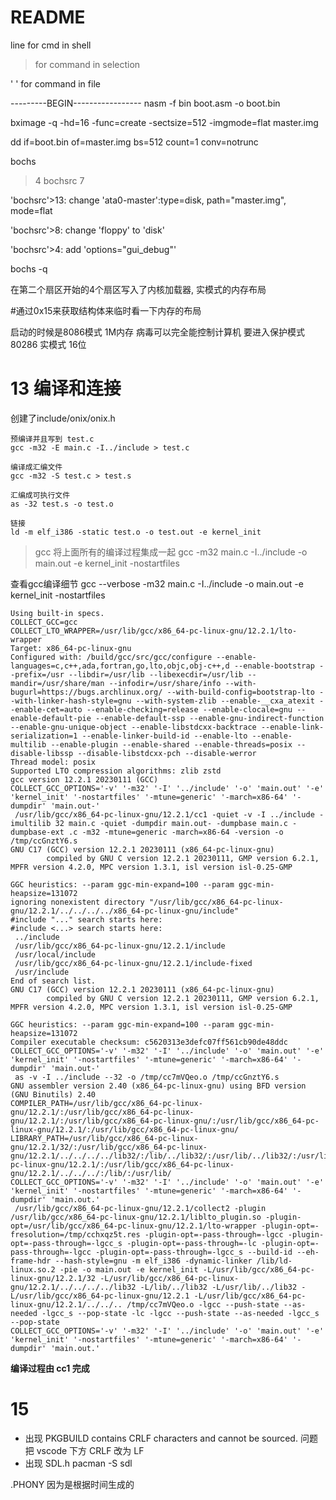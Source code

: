 # README

line for cmd in shell

> for command in selection

' ' for command in file


---------BEGIN-----------------
nasm -f bin boot.asm -o boot.bin



bximage -q -hd=16 -func=create -sectsize=512 -imgmode=flat master.img


dd if=boot.bin of=master.img bs=512 count=1 conv=notrunc

bochs
> 4
> bochsrc
> 7

'bochsrc'>13:
change 'ata0-master':type=disk, path="master.img", mode=flat

'bochsrc'>8:
change 'floppy' to 'disk'

'bochsrc'>4:
add 'options="gui_debug"'

bochs -q


在第二个扇区开始的4个扇区写入了内核加载器,
实模式的内存布局

#通过0x15来获取结构体来临时看一下内存的布局

启动的时候是8086模式 1M内存 病毒可以完全能控制计算机
要进入保护模式 80286 实模式 16位





# 13 编译和连接
创建了include/onix/onix.h

```shell
预编译并且写到 test.c
gcc -m32 -E main.c -I../include > test.c

编译成汇编文件
gcc -m32 -S test.c > test.s

汇编成可执行文件
as -32 test.s -o test.o

链接
ld -m elf_i386 -static test.o -o test.out -e kernel_init

```
> gcc 将上面所有的编译过程集成一起
    gcc -m32 main.c -I../include -o main.out -e kernel_init -nostartfiles

查看gcc编译细节
gcc --verbose -m32 main.c -I../include -o main.out -e kernel_init -nostartfiles

```console
Using built-in specs.
COLLECT_GCC=gcc
COLLECT_LTO_WRAPPER=/usr/lib/gcc/x86_64-pc-linux-gnu/12.2.1/lto-wrapper
Target: x86_64-pc-linux-gnu
Configured with: /build/gcc/src/gcc/configure --enable-languages=c,c++,ada,fortran,go,lto,objc,obj-c++,d --enable-bootstrap --prefix=/usr --libdir=/usr/lib --libexecdir=/usr/lib --mandir=/usr/share/man --infodir=/usr/share/info --with-bugurl=https://bugs.archlinux.org/ --with-build-config=bootstrap-lto --with-linker-hash-style=gnu --with-system-zlib --enable-__cxa_atexit --enable-cet=auto --enable-checking=release --enable-clocale=gnu --enable-default-pie --enable-default-ssp --enable-gnu-indirect-function --enable-gnu-unique-object --enable-libstdcxx-backtrace --enable-link-serialization=1 --enable-linker-build-id --enable-lto --enable-multilib --enable-plugin --enable-shared --enable-threads=posix --disable-libssp --disable-libstdcxx-pch --disable-werror
Thread model: posix
Supported LTO compression algorithms: zlib zstd
gcc version 12.2.1 20230111 (GCC) 
COLLECT_GCC_OPTIONS='-v' '-m32' '-I' '../include' '-o' 'main.out' '-e' 'kernel_init' '-nostartfiles' '-mtune=generic' '-march=x86-64' '-dumpdir' 'main.out-'
 /usr/lib/gcc/x86_64-pc-linux-gnu/12.2.1/cc1 -quiet -v -I ../include -imultilib 32 main.c -quiet -dumpdir main.out- -dumpbase main.c -dumpbase-ext .c -m32 -mtune=generic -march=x86-64 -version -o /tmp/ccGnztY6.s
GNU C17 (GCC) version 12.2.1 20230111 (x86_64-pc-linux-gnu)
        compiled by GNU C version 12.2.1 20230111, GMP version 6.2.1, MPFR version 4.2.0, MPC version 1.3.1, isl version isl-0.25-GMP

GGC heuristics: --param ggc-min-expand=100 --param ggc-min-heapsize=131072
ignoring nonexistent directory "/usr/lib/gcc/x86_64-pc-linux-gnu/12.2.1/../../../../x86_64-pc-linux-gnu/include"
#include "..." search starts here:
#include <...> search starts here:
 ../include
 /usr/lib/gcc/x86_64-pc-linux-gnu/12.2.1/include
 /usr/local/include
 /usr/lib/gcc/x86_64-pc-linux-gnu/12.2.1/include-fixed
 /usr/include
End of search list.
GNU C17 (GCC) version 12.2.1 20230111 (x86_64-pc-linux-gnu)
        compiled by GNU C version 12.2.1 20230111, GMP version 6.2.1, MPFR version 4.2.0, MPC version 1.3.1, isl version isl-0.25-GMP

GGC heuristics: --param ggc-min-expand=100 --param ggc-min-heapsize=131072
Compiler executable checksum: c5620313e3defc07ff561cb90de48ddc
COLLECT_GCC_OPTIONS='-v' '-m32' '-I' '../include' '-o' 'main.out' '-e' 'kernel_init' '-nostartfiles' '-mtune=generic' '-march=x86-64' '-dumpdir' 'main.out-'
 as -v -I ../include --32 -o /tmp/cc7mVQeo.o /tmp/ccGnztY6.s
GNU assembler version 2.40 (x86_64-pc-linux-gnu) using BFD version (GNU Binutils) 2.40
COMPILER_PATH=/usr/lib/gcc/x86_64-pc-linux-gnu/12.2.1/:/usr/lib/gcc/x86_64-pc-linux-gnu/12.2.1/:/usr/lib/gcc/x86_64-pc-linux-gnu/:/usr/lib/gcc/x86_64-pc-linux-gnu/12.2.1/:/usr/lib/gcc/x86_64-pc-linux-gnu/
LIBRARY_PATH=/usr/lib/gcc/x86_64-pc-linux-gnu/12.2.1/32/:/usr/lib/gcc/x86_64-pc-linux-gnu/12.2.1/../../../../lib32/:/lib/../lib32/:/usr/lib/../lib32/:/usr/lib/gcc/x86_64-pc-linux-gnu/12.2.1/:/usr/lib/gcc/x86_64-pc-linux-gnu/12.2.1/../../../:/lib/:/usr/lib/
COLLECT_GCC_OPTIONS='-v' '-m32' '-I' '../include' '-o' 'main.out' '-e' 'kernel_init' '-nostartfiles' '-mtune=generic' '-march=x86-64' '-dumpdir' 'main.out.'
 /usr/lib/gcc/x86_64-pc-linux-gnu/12.2.1/collect2 -plugin /usr/lib/gcc/x86_64-pc-linux-gnu/12.2.1/liblto_plugin.so -plugin-opt=/usr/lib/gcc/x86_64-pc-linux-gnu/12.2.1/lto-wrapper -plugin-opt=-fresolution=/tmp/cchxqz5t.res -plugin-opt=-pass-through=-lgcc -plugin-opt=-pass-through=-lgcc_s -plugin-opt=-pass-through=-lc -plugin-opt=-pass-through=-lgcc -plugin-opt=-pass-through=-lgcc_s --build-id --eh-frame-hdr --hash-style=gnu -m elf_i386 -dynamic-linker /lib/ld-linux.so.2 -pie -o main.out -e kernel_init -L/usr/lib/gcc/x86_64-pc-linux-gnu/12.2.1/32 -L/usr/lib/gcc/x86_64-pc-linux-gnu/12.2.1/../../../../lib32 -L/lib/../lib32 -L/usr/lib/../lib32 -L/usr/lib/gcc/x86_64-pc-linux-gnu/12.2.1 -L/usr/lib/gcc/x86_64-pc-linux-gnu/12.2.1/../../.. /tmp/cc7mVQeo.o -lgcc --push-state --as-needed -lgcc_s --pop-state -lc -lgcc --push-state --as-needed -lgcc_s --pop-state
COLLECT_GCC_OPTIONS='-v' '-m32' '-I' '../include' '-o' 'main.out' '-e' 'kernel_init' '-nostartfiles' '-mtune=generic' '-march=x86-64' '-dumpdir' 'main.out.'
```
**编译过程由 cc1 完成**


# 15 
- 出现  PKGBUILD contains CRLF characters and cannot be sourced. 问题
把 vscode 下方 CRLF 改为 LF
- 出现 SDL.h
pacman -S sdl

.PHONY
因为是根据时间生成的